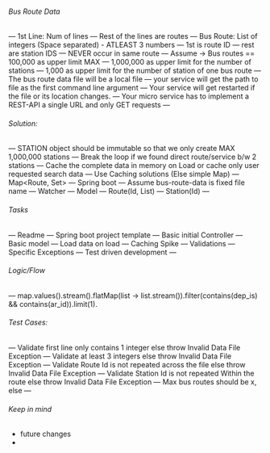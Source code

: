 ###### Bus Route Data
— 1st Line: Num of lines
— Rest of the lines are routes
— Bus Route: List of integers (Space separated) - ATLEAST 3 numbers
	— 1st is route ID
	— rest are station IDS
	— NEVER occur in same route
	— Assume -> Bus routes == 100,000 as upper limit MAX
	— 1,000,000 as upper limit for the number of stations
	— 1,000 as upper limit for the number of station of one bus route
— The bus route data file will be a local file
— your service will get the path to file as the first command line argument
— Your service will get restarted if the file or its location changes.
— Your micro service has to implement a REST-API a single URL and only GET requests
— 

###### Solution:
— STATION object should be immutable so that we only create MAX 1,000,000 stations
— Break the loop if we found direct route/service b/w 2 stations
— Cache the complete data in memory on Load or cache only user requested search data
— Use Caching solutions (Else simple Map)
— Map<Route, Set<Stations>>
— Spring boot
— Assume bus-route-data is fixed file name
— Watcher 
— Model
	— Route(Id, List<Station>)
	— Station(Id)
—

###### Tasks
— Readme 
— Spring boot project template 
— Basic initial Controller
— Basic model
— Load data on load
— Caching Spike
— Validations
— Specific Exceptions 
— Test driven development
— 

###### Logic/Flow
— map.values().stream().flatMap(list<Stations> -> list.stream()).filter(contains(dep_is) && contains(ar_id)).limit(1).

###### Test Cases:
— Validate first line only contains 1 integer else throw Invalid Data File Exception
— Validate at least 3 integers else throw Invalid Data File Exception
— Validate Route Id is not repeated across the file else throw Invalid Data File Exception
— Validate Station Id is not repeated Within the route else throw Invalid Data File Exception
— Max bus routes should be x, else 
— 

###### Keep in mind
* future changes
* 